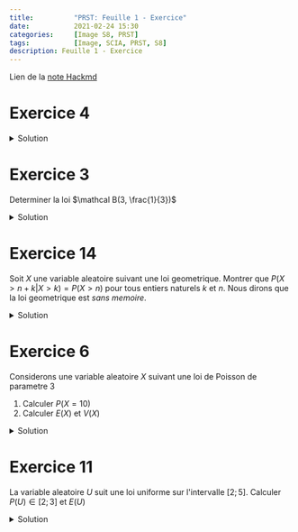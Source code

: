 ```yaml
---
title:          "PRST: Feuille 1 - Exercice"
date:           2021-02-24 15:30
categories:     [Image S8, PRST]
tags:           [Image, SCIA, PRST, S8]
description: Feuille 1 - Exercice
---
```

Lien de la [note Hackmd](https://hackmd.io/@lemasymasa/r1o44y4Md)

# Exercice 4

<details markdown="1">
<summary>Solution</summary>

Soit $\omega_1,...,\omega_n$ les issues i.e.
$\Omega = \{\omega_1;...;\omega_n\}$
$$
\begin{aligned}
E(X\times Y) &= \sum_{\omega\in\Omega}(X(\omega) + Y(\omega))\\
&= \underbrace{\sum_{\omega\in\Omega} p(\omega)X\vert\omega\vert}_{=E(X)} + \underbrace{\sum_{\omega\in\Omega} p(\omega)Y\vert\omega\vert}_{=E(Y)}\\
&= E(X) + E(Y)
\end{aligned}
$$

$$
\begin{aligned}
E(\lambda X) &= \sum_{\omega\in\Omega}p(\omega)\lambda X(\omega)\\
&= \lambda\sum_{\omega\in\Omega}p(\omega)X(\omega)\\
&= \lambda E(X)
\end{aligned}
$$

</details>

# Exercice 3

Determiner la loi $\mathcal B(3, \frac{1}{3})$

<details markdown="1">
<summary>Solution</summary>

- $P(X = x_1) = \binom{3}{0}\times\frac{1}{3}^0\times\frac{2}{3}^3 = \frac{8}{27}$
- $P(X = x_2) = \binom{3}{1}\times\frac{1}{3}^1\times\frac{2}{3}^2  = \frac{4}{9}$
- $P(X = x_3) = \binom{3}{2}\times\frac{1}{3}^2\times\frac{2}{3}^1  = \frac{2}{9}$
- $P(X = x_4) = \binom{3}{3}\times\frac{1}{3}^3\times\frac{2}{3}^0  = \frac{1}{27}$

|$P(X)$|$\frac{8}{27}$|$\frac{4}{9}$|$\frac{2}{9}$|$\frac{1}{27}$|
|-|-|-|-|-|
|$X$|$x_1$|$x_2$|$x_3$|$x_4$|

</details>

# Exercice 14
Soit $X$ une variable aleatoire suivant une loi geometrique. Montrer que $P(X\gt n+k\vert X\gt k) = P(X\gt n)$ pour tous entiers naturels $k$ et $n$.
Nous dirons que la loi geometrique est *sans memoire*.


<details markdown="1">
<summary>Solution</summary>
Soient $n$ et $k$ deux entiers naturels.

$$
\begin{aligned}
P(X\gt n) &= \sum_{k\gt n} pq^{k-1}\\
&= pq^n + pq^{n+2} +...\\
&= pq^n(1+q+q^2+...)
\end{aligned}
$$

Or $\sum_{k\ge0}q^k=\frac{1}{1-q}$ pour $0\le q\lt1$

D'ou:

$$
P(X\gt n) = pq^n\times\frac{1}{1-q} = pq^n\times\frac{1}{p} = q^n
$$

Ainsi:

$$
P(X\gt n+k\vert X\gt k) = \frac{P(\{X=n+k\}\cap\{x\gt k\})}{P(X\gt k)}
$$

Or $\{X=n+k\}\cap\{x\gt k\} = \{X\gt n+k\}$

D'ou:

$$
P(X\gt n + k) = \frac{P(X\gt n + k)}{P(X\gt k)} = \frac{q^{n+k}}{q^k} = q^n = P(X\gt n)
$$
</details>

# Exercice 6
Considerons une variable aleatoire $X$ suivant une loi de Poisson de parametre 3
1. Calculer $P(X=10)$
2. Calculer $E(X)$ et $V(X)$


<details markdown="1">
<summary>Solution</summary>
$$
P(X=10) = e^{-3}\times\frac{3^{10}}{10!}\\
E(X) = V(X) = 3
$$
</details>

# Exercice 11
La variable aleatoire $U$ suit une loi uniforme sur l'intervalle $[2;5]$.
Calculer $P(U)\in[2;3]$ et $E(U)$

<details markdown="1">
<summary>Solution</summary>
$P(U) = \frac{1}{3}$
</details>
